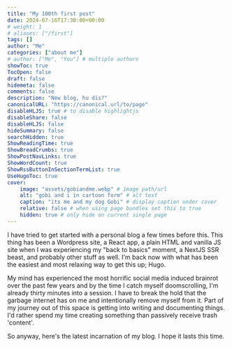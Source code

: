 ```yaml
---
title: "My 100th first post"
date: 2024-07-16T17:30:00+00:00
# weight: 1
# aliases: ["/first"]
tags: []
author: "Me"
categories: ["about me"]
# author: ["Me", "You"] # multiple authors
showToc: true
TocOpen: false
draft: false
hidemeta: false
comments: false
description: "New blog, hu dis?"
canonicalURL: "https://canonical.url/to/page"
disableHLJS: true # to disable highlightjs
disableShare: false
disableHLJS: false
hideSummary: false
searchHidden: true
ShowReadingTime: true
ShowBreadCrumbs: true
ShowPostNavLinks: true
ShowWordCount: true
ShowRssButtonInSectionTermList: true
UseHugoToc: true
cover:
    image: "assets/gobiandme.webp" # image path/url
    alt: "gobi and i in cartoon form" # alt text
    caption: "its me and my dog Gobi" # display caption under cover
    relative: false # when using page bundles set this to true
    hidden: true # only hide on current single page
---
```


I have tried to get started with a personal blog a few times before this. This thing has been a Wordpress site, a React app,
a plain HTML and vanilla JS site when I was experiencing my "back to basics" moment, a NextJS SSR beast,
and probably other stuff as well. I'm back now with what has been the easiest and most relaxing way to get this up; Hugo.

My mind has experienced the most horrific social media induced brainrot over the past few years and by the time I catch myself doomscrolling,
I'm already thirty minutes into a session. I have to break the hold that the garbage internet has on me and intentionally remove myself from
it. Part of my journey out of this space is getting into writing and documenting things. I'd rather spend my time creating something than
passively receive trash 'content'.

So anyway, here's the latest incarnation of my blog. I hope it lasts this time.
